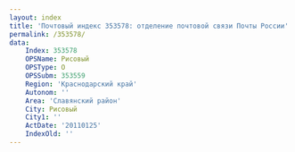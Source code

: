 ```yaml
---
layout: index
title: 'Почтовый индекс 353578: отделение почтовой связи Почты России'
permalink: /353578/
data:
    Index: 353578
    OPSName: Рисовый
    OPSType: О
    OPSSubm: 353559
    Region: 'Краснодарский край'
    Autonom: ''
    Area: 'Славянский район'
    City: Рисовый
    City1: ''
    ActDate: '20110125'
    IndexOld: ''
---
```

